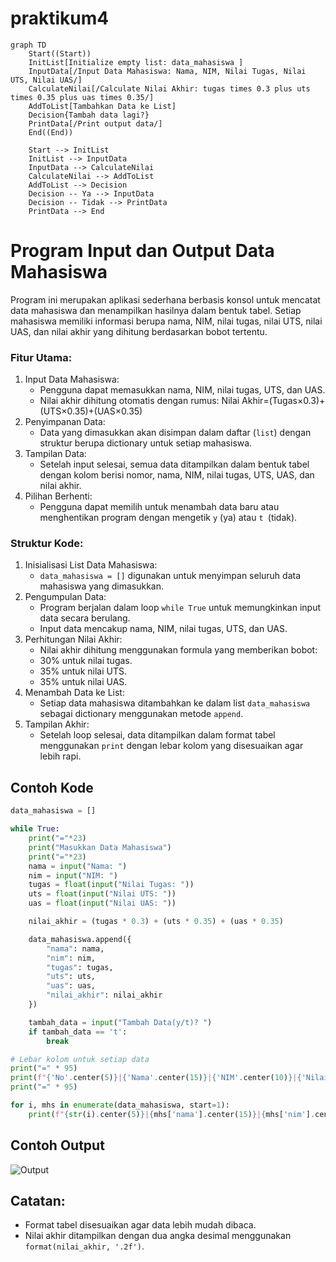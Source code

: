 # praktikum4


```mermaid
graph TD
    Start((Start))
    InitList[Initialize empty list: data_mahasiswa ]
    InputData[/Input Data Mahasiswa: Nama, NIM, Nilai Tugas, Nilai UTS, Nilai UAS/]
    CalculateNilai[/Calculate Nilai Akhir: tugas times 0.3 plus uts times 0.35 plus uas times 0.35/]
    AddToList[Tambahkan Data ke List]
    Decision{Tambah data lagi?}
    PrintData[/Print output data/]
    End((End))

    Start --> InitList
    InitList --> InputData
    InputData --> CalculateNilai
    CalculateNilai --> AddToList
    AddToList --> Decision
    Decision -- Ya --> InputData
    Decision -- Tidak --> PrintData
    PrintData --> End
```

# Program Input dan Output Data Mahasiswa
Program ini merupakan aplikasi sederhana berbasis konsol untuk mencatat data mahasiswa dan menampilkan hasilnya dalam bentuk tabel. Setiap mahasiswa memiliki informasi berupa nama, NIM, nilai tugas, nilai UTS, nilai UAS, dan nilai akhir yang dihitung berdasarkan bobot tertentu.

### Fitur Utama:
1. Input Data Mahasiswa:
   - Pengguna dapat memasukkan nama, NIM, nilai tugas, UTS, dan UAS.
   - Nilai akhir dihitung otomatis dengan rumus:
                 Nilai Akhir=(Tugas×0.3)+(UTS×0.35)+(UAS×0.35)
2. Penyimpanan Data:
   - Data yang dimasukkan akan disimpan dalam daftar (```list```) dengan struktur berupa dictionary untuk setiap mahasiswa.
3. Tampilan Data:
   - Setelah input selesai, semua data ditampilkan dalam bentuk tabel dengan kolom berisi nomor, nama, NIM, nilai tugas, UTS, UAS, dan nilai akhir.
4. Pilihan Berhenti:
   - Pengguna dapat memilih untuk menambah data baru atau menghentikan program dengan mengetik ```y``` (ya) atau ```t ```(tidak).

### Struktur Kode:
1. Inisialisasi List Data Mahasiswa:
   - ```data_mahasiswa = []``` digunakan untuk menyimpan seluruh data mahasiswa yang dimasukkan.
2. Pengumpulan Data:
   - Program berjalan dalam loop ```while True``` untuk memungkinkan input data secara berulang.
   - Input data mencakup nama, NIM, nilai tugas, UTS, dan UAS.
3. Perhitungan Nilai Akhir:
   - Nilai akhir dihitung menggunakan formula yang memberikan bobot:
   - 30% untuk nilai tugas.
   - 35% untuk nilai UTS.
   - 35% untuk nilai UAS.
4. Menambah Data ke List:
   - Setiap data mahasiswa ditambahkan ke dalam list ```data_mahasiswa``` sebagai dictionary menggunakan metode ```append```.
5. Tampilan Akhir:
   - Setelah loop selesai, data ditampilkan dalam format tabel menggunakan ```print``` dengan lebar kolom yang disesuaikan agar lebih rapi.

## Contoh Kode
```python
data_mahasiswa = []

while True:
    print("="*23)
    print("Masukkan Data Mahasiswa")
    print("="*23)
    nama = input("Nama: ")
    nim = input("NIM: ")
    tugas = float(input("Nilai Tugas: "))
    uts = float(input("Nilai UTS: "))
    uas = float(input("Nilai UAS: "))

    nilai_akhir = (tugas * 0.3) + (uts * 0.35) + (uas * 0.35)

    data_mahasiswa.append({
        "nama": nama,
        "nim": nim,
        "tugas": tugas,
        "uts": uts,
        "uas": uas,
        "nilai_akhir": nilai_akhir
    })

    tambah_data = input("Tambah Data(y/t)? ")
    if tambah_data == 't':
        break

# Lebar kolom untuk setiap data
print("=" * 95)
print(f"{'No'.center(5)}|{'Nama'.center(15)}|{'NIM'.center(10)}|{'Nilai Tugas'.center(13)}|{'Nilai UTS'.center(10)}|{'Nilai UAS'.center(10)}|{'Nilai Akhir'.center(10)}")
print("=" * 95)

for i, mhs in enumerate(data_mahasiswa, start=1):
    print(f"{str(i).center(5)}|{mhs['nama'].center(15)}|{mhs['nim'].center(10)}|{str(mhs['tugas']).center(13)}|{str(mhs['uts']).center(10)}|{str(mhs['uas']).center(10)}|{format(mhs['nilai_akhir'], '.2f').center(10)}")

```

## Contoh Output

![Output](/Kode&Output/output.png)

## Catatan:
- Format tabel disesuaikan agar data lebih mudah dibaca.
- Nilai akhir ditampilkan dengan dua angka desimal menggunakan ```format(nilai_akhir, '.2f')```.

